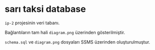 # sarı taksi database
`ip-2` projesinin veri tabanı.

Bağlantıların tam hali `diagram.png` üzerinden gösterilmiştir.

`schema.sql` ve `diagram.png` dosyaları SSMS üzerinden oluşturulmuştur.
